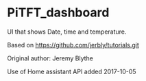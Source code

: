 # PiTFT_dashboard

UI that shows Date, time and temperature. 

Based on https://github.com/jerbly/tutorials.git

Original author: Jeremy Blythe 

Use of Home assistant API added 2017-10-05

